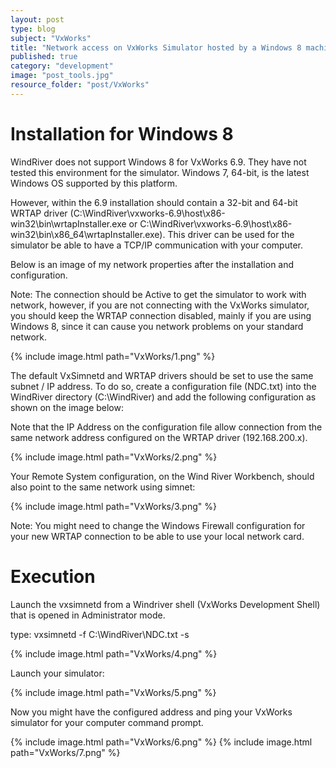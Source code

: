 ```yaml
---
layout: post
type: blog
subject: "VxWorks"
title: "Network access on VxWorks Simulator hosted by a Windows 8 machine"
published: true
category: "development"
image: "post_tools.jpg"
resource_folder: "post/VxWorks"
---
```


Installation for Windows 8
===

WindRiver does not support Windows 8 for VxWorks 6.9. They have not tested this environment for the simulator. Windows 7, 64-bit, is the latest Windows OS supported by this platform. 

However, within the 6.9 installation should contain a 32-bit and 64-bit WRTAP driver (C:\WindRiver\vxworks-6.9\host\x86-win32\bin\wrtapInstaller.exe or C:\WindRiver\vxworks-6.9\host\x86-win32\bin\x86_64\wrtapInstaller.exe). This driver can be used for the simulator be able to have a TCP/IP communication with your computer.

Below is an image of my network properties after the installation and configuration.

Note: The connection should be Active to get the simulator to work with network, however, if you are not connecting with the VxWorks simulator, you should keep the WRTAP connection disabled, mainly if you are using Windows 8, since it can cause you network problems on your standard network.

{% include image.html path="VxWorks/1.png" %}

The default VxSimnetd and WRTAP drivers should be set to use the same subnet / IP address. To do so, create a configuration file (NDC.txt) into the WindRiver directory (C:\WindRiver) and add the following configuration as shown on the image below: 

Note that the IP Address on the configuration file allow connection from the same network address configured on the WRTAP driver (192.168.200.x). 

{% include image.html path="VxWorks/2.png" %}

Your Remote System configuration, on the Wind River Workbench, should also point to the same network using simnet:

{% include image.html path="VxWorks/3.png" %}

Note: You might need to change the Windows Firewall configuration for your new WRTAP connection to be able to use your local network card. 


Execution
===

Launch the vxsimnetd from a Windriver shell (VxWorks Development Shell) that is opened in Administrator mode.

type: vxsimnetd -f C:\WindRiver\NDC.txt -s

{% include image.html path="VxWorks/4.png" %}

Launch your simulator:

{% include image.html path="VxWorks/5.png" %}

Now you might have the configured address and ping your VxWorks simulator for your computer command prompt.

{% include image.html path="VxWorks/6.png" %}
{% include image.html path="VxWorks/7.png" %}